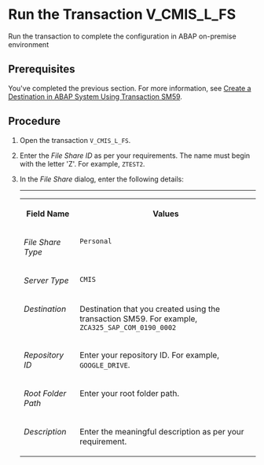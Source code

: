 <!-- loiobdac58cc00ca4528bba0b520f3785bbc -->

# Run the Transaction V\_CMIS\_L\_FS

Run the transaction to complete the configuration in ABAP on-premise environment



<a name="loiobdac58cc00ca4528bba0b520f3785bbc__prereq_jbl_fcr_5tb"/>

## Prerequisites

You've completed the previous section. For more information, see [Create a Destination in ABAP System Using Transaction SM59](create-a-destination-in-abap-system-using-transaction-sm59-d9e47b5.md).



## Procedure

1.  Open the transaction `V_CMIS_L_FS`.

2.  Enter the *File Share ID* as per your requirements. The name must begin with the letter 'Z'. For example, `ZTEST2`.

3.  In the *File Share* dialog, enter the following details:

    ****


    <table>
    <tr>
    <th valign="top">

    Field Name


    
    </th>
    <th valign="top">

    Values


    
    </th>
    </tr>
    <tr>
    <td valign="top">
    
    *File Share Type*


    
    </td>
    <td valign="top">
    
    `Personal`


    
    </td>
    </tr>
    <tr>
    <td valign="top">
    
    *Server Type*


    
    </td>
    <td valign="top">
    
    `CMIS`


    
    </td>
    </tr>
    <tr>
    <td valign="top">
    
    *Destination*


    
    </td>
    <td valign="top">
    
    Destination that you created using the transaction SM59. For example, `ZCA325_SAP_COM_0190_0002` 


    
    </td>
    </tr>
    <tr>
    <td valign="top">
    
    *Repository ID*


    
    </td>
    <td valign="top">
    
    Enter your repository ID. For example, `GOOGLE_DRIVE`.


    
    </td>
    </tr>
    <tr>
    <td valign="top">
    
    *Root Folder Path*


    
    </td>
    <td valign="top">
    
    Enter your root folder path.


    
    </td>
    </tr>
    <tr>
    <td valign="top">
    
    *Description*


    
    </td>
    <td valign="top">
    
    Enter the meaningful description as per your requirement.


    
    </td>
    </tr>
    </table>
    

